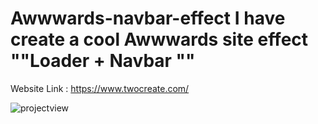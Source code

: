 # Awwwards-navbar-effect I have create a cool Awwwards site effect  ""Loader + Navbar ""

Website Link : https://www.twocreate.com/

![projectview](https://user-images.githubusercontent.com/109471788/223269026-bad796a8-8333-4066-92f1-c91a665d3472.gif)
